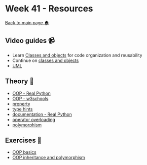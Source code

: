 # Week 41 - Resources

[Back to main page :house:](https://github.com/pr0fez/AI24-Programmering)

## Video guides :video_camera:
- Learn [Classes and objects][class_vid] for code organization and reusability 
- Continue on [classes and objects][class_vid2]
- [UML](https://realpython.com/lessons/uml-diagrams/)

[class_vid]: https://www.youtube.com/watch?v=wfcWRAxRVBA
[class_vid2]: https://www.youtube.com/watch?v=WOwi0h_-dfA

## Theory :book:
- [OOP - Real Python][OOP_real]
- [OOP - w3schools][w3OOP]
- [property][prop]
- [type hints](https://realpython.com/lessons/type-hinting/)
- [documentation - Real Python](https://realpython.com/documenting-python-code/)
- [operator overloading](https://www.geeksforgeeks.org/operator-overloading-in-python/)
- [polymorphism](https://www.programiz.com/python-programming/polymorphism)

[OOP_real]: https://realpython.com/python3-object-oriented-programming/
[w3OOP]: https://www.w3schools.com/python/python_classes.asp
[prop]: https://www.programiz.com/python-programming/property


## Exercises :running:

- [OOP basics][OOP_exer]
- [OOP inheritance and polymorphism](https://github.com/pr0fez/AI24-Programmering/blob/master/Exercises/E12-OOP-inheritance_polymorphism.ipynb)

[OOP_exer]: https://github.com/pr0fez/AI24-Programmering/blob/master/Exercises/E11-OOP-basic-exercise.ipynb